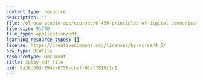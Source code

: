 ```yaml
---
content_type: resource
description: ''
file: /ol-ocw-studio-app/courses/6-450-principles-of-digital-communications-i-fall-2006/9a36d503294e6758cbef01ef7819c1c1_QstZW4N4SX8.pdf
file_size: 91740
file_type: application/pdf
learning_resource_types: []
license: https://creativecommons.org/licenses/by-nc-sa/4.0/
ocw_type: OCWFile
resourcetype: Document
title: 3play pdf file
uid: 9a36d503-294e-6758-cbef-01ef7819c1c1
---
```

